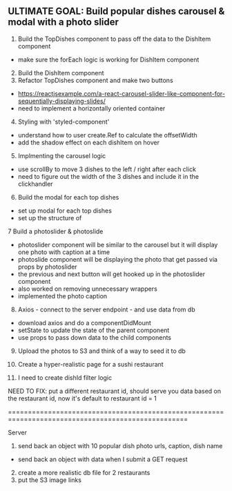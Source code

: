 ## ULTIMATE GOAL: Build popular dishes carousel & modal with a photo slider

1. Build the TopDishes component to pass off the data to the DishItem component

- make sure the forEach logic is working for DishItem component

2. Build the DishItem component
3. Refactor TopDishes component and make two buttons

- https://reactjsexample.com/a-react-carousel-slider-like-component-for-sequentially-displaying-slides/
- need to implement a horizontally oriented container

4. Styling with 'styled-component'

- understand how to user create.Ref to calculate the offsetWidth
- add the shadow effect on each dishItem on hover

5. Implmenting the carousel logic

- use scrollBy to move 3 dishes to the left / right after each click
- need to figure out the width of the 3 dishes and include it in the clickhandler

6. Build the modal for each top dishes

- set up modal for each top dishes
- set up the structure of

7 Build a photoslider & photoslide

- photoslider component will be similar to the carousel but it will display one photo with caption at a time
- photoslide component will be displaying the photo that get passed via props by photoslider
- the previous and next button will get hooked up in the photoslider component
- also worked on removing unnecessary wrappers
- implemented the photo caption

8. Axios - connect to the server endpoint - and use data from db

- download axios and do a componentDidMount
- setState to update the state of the parent component
- use props to pass down data to the child components

9. Upload the photos to S3 and think of a way to seed it to db

10. Create a hyper-realistic page for a sushi restaurant

11. I need to create dishId filter logic 

NEED TO FIX: put a different restaurant id, should serve you data based on the restaurant id, now it's default to restaurant id = 1

===================================================================================================

Server

1. send back an object with 10 popular dish photo urls, caption, dish name

- send back an object with data when I submit a GET request

2. create a more realistic db file for 2 restaurants
3. put the S3 image links
